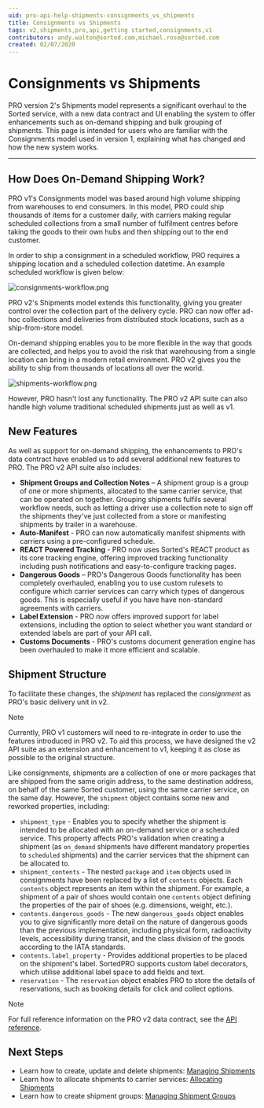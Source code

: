 ```yaml
---
uid: pro-api-help-shipments-consignments_vs_shipments
title: Consignments vs Shipments
tags: v2,shipments,pro,api,getting started,consignments,v1
contributors: andy.walton@sorted.com,michael.rose@sorted.com
created: 02/07/2020
---
```

# Consignments vs Shipments

PRO version 2's Shipments model represents a significant overhaul to the Sorted service, with a new data contract and UI enabling the system to offer enhancements such as on-demand shipping and bulk grouping of shipments. This page is intended for users who are familiar with the Consignments model used in version 1, explaining what has changed and how the new system works.

---

## How Does On-Demand Shipping Work?

PRO v1's Consignments model was based around high volume shipping from warehouses to end consumers. In this model, PRO could ship thousands of items for a customer daily, with carriers making regular scheduled collections from a small number of fulfilment centres before taking the goods to their own hubs and then shipping out to the end customer.

In order to ship a consignment in a scheduled workflow, PRO requires a shipping location and a scheduled collection datetime. An example scheduled workflow is given below:

![consignments-workflow.png](/pro/images/consignments-workflow.png)

PRO v2's Shipments model extends this functionality, giving you greater control over the collection part of the delivery cycle. PRO can now offer ad-hoc collections and deliveries from distributed stock locations, such as a ship-from-store model. 

On-demand shipping enables you to be more flexible in the way that goods are collected, and helps you to avoid the risk that warehousing from a single location can bring in a modern retail environment. PRO v2 gives you the ability to ship from thousands of locations all over the world.

![shipments-workflow.png](/pro/images/shipments-workflow.png)

However, PRO hasn't lost any functionality. The PRO v2 API suite can also handle high volume traditional scheduled shipments just as well as v1. 

## New Features

As well as support for on-demand shipping, the enhancements to PRO's data contract have enabled us to add several additional new features to PRO. The PRO v2 API suite also includes:

* **Shipment Groups and Collection Notes** – A shipment group is a group of one or more shipments, allocated to the same carrier service, that can be operated on together. Grouping shipments fulfils several workflow needs, such as letting a driver use a collection note to sign off the shipments they've just collected from a store or manifesting shipments by trailer in a warehouse.            
* **Auto-Manifest** - PRO can now automatically manifest shipments with carriers using a pre-configured schedule.
* **REACT Powered Tracking** - PRO now uses Sorted's REACT product as its core tracking engine, offering improved tracking functionality including push notifications and easy-to-configure tracking pages.
* **Dangerous Goods** – PRO's Dangerous Goods functionality has been completely overhauled, enabling you to use custom rulesets to configure which carrier services can carry which types of dangerous goods. This is especially useful if you have have non-standard agreements with carriers.
* **Label Extension** - PRO now offers improved support for label extensions, including the option to select whether you want standard or extended labels are part of your API call.
* **Customs Documents** -  PRO's customs document generation engine has been overhauled to make it more efficient and scalable.

## Shipment Structure

To facilitate these changes, the _shipment_ has replaced the _consignment_ as PRO's basic delivery unit in v2. 

> [!NOTE]
>
> Currently, PRO v1 customers will need to re-integrate in order to use the features introduced in PRO v2. To aid this process, we have designed the v2 API suite as an extension and enhancement to v1, keeping it as close as possible to the original structure. 

Like consignments, shipments are a collection of one or more packages that are shipped from the same origin address, to the same destination address, on behalf of the same Sorted customer, using the same carrier service, on the same day. However, the `shipment` object contains some new and reworked properties, including:

* `shipment_type` - Enables you to specify whether the shipment is intended to be allocated with an on-demand service or a scheduled service. This property affects PRO's validation when creating a shipment (as `on_demand` shipments have different mandatory properties to `scheduled` shipments) and the carrier services that the shipment can be allocated to.
* `shipment_contents` - The nested `package` and `item` objects used in consignments have been replaced by a list of `contents` objects. Each `contents` object represents an item within the shipment. For example, a shipment of a pair of shoes would contain one `contents` object defining the properties of the pair of shoes (e.g. dimensions, weight, etc.).
* `contents.dangerous_goods` - The new `dangerous_goods` object enables you to give significantly more detail on the nature of dangerous goods than the previous implementation, including physical form, radioactivity levels, accessibility during transit, and the class division of the goods according to the IATA standards.
* `contents.label_property` - Provides additional properties to be placed on the shipment's label. SortedPRO supports custom label decorators, which utilise additional label space to add fields and text. 
* `reservation` - The `reservation` object enables PRO to store the details of reservations, such as booking details for click and collect options.

> [!NOTE]
>
> For full reference information on the PRO v2 data contract, see the [API reference](/pro/api/reference/shipments-api-ref.html). 

## Next Steps

* Learn how to create, update and delete shipments: [Managing Shipments](/pro/api/shipments/managing_shipments.html)
* Learn how to allocate shipments to carrier services: [Allocating Shipments](/pro/api/shipments/allocating_shipments.html)
* Learn how to create shipment groups: [Managing Shipment Groups](/pro/api/shipments/managing_shipment_groups.html) 
